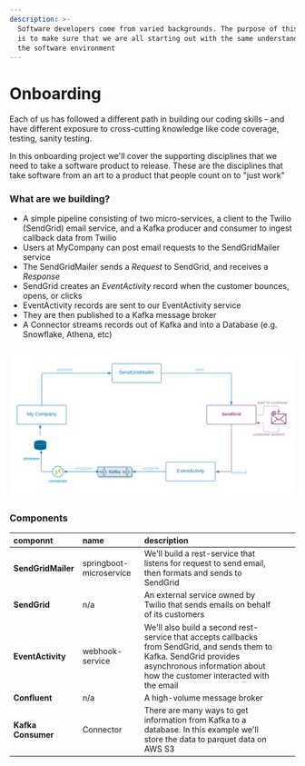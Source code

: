 ```yaml
---
description: >-
  Software developers come from varied backgrounds. The purpose of this project
  is to make sure that we are all starting out with the same understanding of
  the software environment
---
```


# Onboarding

Each of us has followed a different path in building our coding skills - and have different exposure to cross-cutting knowledge like code coverage, testing, sanity testing. 

In this onboarding project we'll cover the supporting disciplines that we need to take a software product to release. These are the disciplines that take software from an art to a product that people count on to "just work" 


### What are we building?
* A simple pipeline consisting of two micro-services, a client to the Twilio \(SendGrid\) email service, and a Kafka producer and consumer to ingest callback data from Twilio
* Users at MyCompany can post email requests to the SendGridMailer service
* The SendGridMailer sends a _Request_ to SendGrid, and receives a _Response_
* SendGrid creates an _EventActivity_ record when the customer bounces, opens, or clicks
* EventActivity records are sent to our EventActivity service
* They are then published to a Kafka message broker
* A Connector streams records out of Kafka and into a Database \(e.g. Snowflake, Athena, etc\)


![](../.gitbook/assets/sendgrid-personal-sendgrid-pipeline.png)
---

### Components

| componnt | name | description |  |  |
| :--- | :--- | :--- | :--- | :--- |
| **SendGridMailer** | springboot-microservice | We'll build a rest-service that listens for request to send email, then formats and sends to SendGrid |  |  |
| **SendGrid** | n/a | An external service owned by Twilio that sends emails on behalf of its customers |  |  |
| **EventActivity** | webhook-service | We'll also build a second rest-service that accepts callbacks from SendGrid, and sends them to Kafka.   SendGrid provides asynchronous information about how the customer interacted with the email |  |  |
| **Confluent** | n/a | A high-volume message broker |  |  |
| **Kafka Consumer** | Connector | There are many ways to get information from Kafka to a database.  In this example we'll store the data to parquet data on AWS S3 |  |  |


